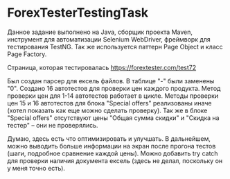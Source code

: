 # ForexTesterTestingTask
Данное задание выполнено на Java, сборщик проекта Maven, инструмент для автоматизации Selenium WebDriver, фреймворк для тестирования TestNG.
Так же используется паттерн Page Object и класс Page Factory.

Страница, которая тестировалась https://forextester.com/test72

Был создан парсер для ексель файлов. В таблице "-" были заменены "0". Создано 16 автотестов для проверки цен каждого продукта. 
Метод проверки цен для 1-14 автотестов работает в цикле.
Методы проверки цен 15 и 16 автотестов для блока "Special offers" реализованы иначе (хотел показать как еще можно сделать проверку).
Так же в блоке "Special offers" отсутствуют цены "Общая сумма скидки" и "Скидка на тестер" – они не проверялись.

Думаю, здесь есть что оптимизировать и улучшать. 
В дальнейшем, можно выводить больше информации на экран после прогона тестов (шаги, подробное сравнение каждой цены).
Можно добавить try catch для проверки наличия документа ексель (здесь не делал, поскольку он у меня точно есть).
